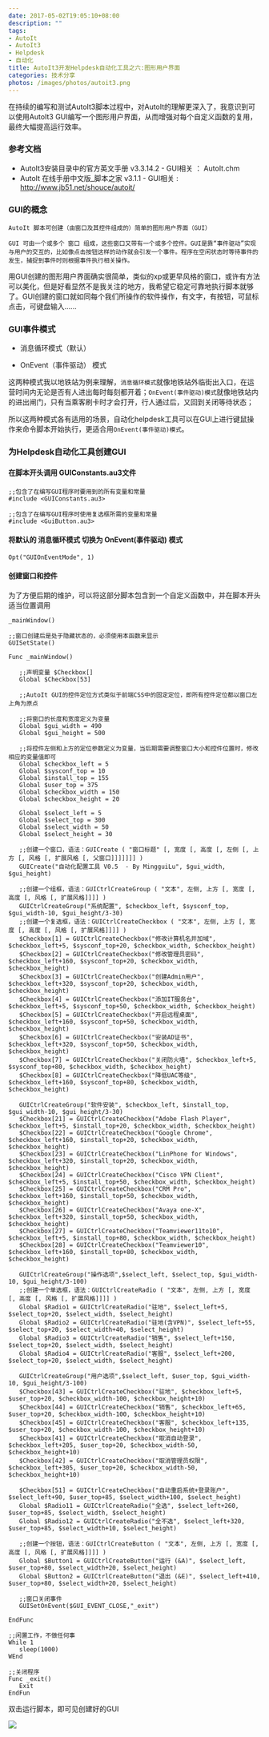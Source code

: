 ```yaml
---
date: 2017-05-02T19:05:10+08:00
description: ""
tags: 
- AutoIt
- AutoIt3
- Helpdesk
- 自动化
title: AutoIt3开发Helpdesk自动化工具之六:图形用户界面
categories: 技术分享
photos: /images/photos/autoit3.png
---
```


在持续的编写和测试AutoIt3脚本过程中，对AutoIt的理解更深入了，我意识到可以使用AutoIt3 GUI编写一个图形用户界面，从而增强对每个自定义函数的复用，最终大幅提高运行效率。

### 参考文档

* AutoIt3安装目录中的官方英文手册 v3.3.14.2 - GUI相关 ： AutoIt.chm  
* AutoIt 在线手册中文版_脚本之家 v3.1.1 - GUI相关 :  http://www.jb51.net/shouce/autoit/ 

### GUI的概念

	AutoIt 脚本可创建（由窗口及其控件组成的）简单的图形用户界面（GUI）
	
	GUI 可由一个或多个 窗口 组成，这些窗口又带有一个或多个控件。GUI是靠“事件驱动”实现与用户的交互的，比如像点击按钮这样的动作就会引发一个事件。程序在空闲状态时等待事件的发生，捕捉到事件时则根据事件执行相关操作。


用GUI创建的图形用户界面确实很简单，类似的xp或更早风格的窗口，或许有方法可以美化，但是好看显然不是我关注的地方，我希望它稳定可靠地执行脚本就够了。GUI创建的窗口就如同每个我们所操作的软件操作，有文字，有按钮，可鼠标点击，可键盘输入......

<!--more-->

### GUI事件模式

* 消息循环模式（默认）

* OnEvent（事件驱动） 模式

这两种模式我以地铁站为例来理解，`消息循环模式`就像地铁站外临街出入口，在运营时间内无论是否有人进出每时每刻都开着；`OnEvent(事件驱动)模式`就像地铁站内的进出闸门，只有当乘客刷卡时才会打开，行人通过后，又回到关闭等待状态；

所以这两种模式各有适用的场景，自动化helpdesk工具可以在GUI上进行键鼠操作来命令脚本开始执行，更适合用`OnEvent(事件驱动)模式`。

### 为Helpdesk自动化工具创建GUI

#### 在脚本开头调用 GUIConstants.au3文件

	;;包含了在编写GUI程序时要用到的所有变量和常量 
	#include <GUIConstants.au3>

	;;包含了在编写GUI程序时使用复选框所需的变量和常量
	#include <GuiButton.au3>
	

#### 将默认的 消息循环模式 切换为  OnEvent(事件驱动) 模式

	Opt("GUIOnEventMode", 1)

#### 创建窗口和控件

为了方便后期的维护，可以将这部分脚本包含到一个自定义函数中，并在脚本开头适当位置调用
	
	_mainWindow()
	
	;;窗口创建后是处于隐藏状态的，必须使用本函数来显示
	GUISetState()
	
	Func _mainWindow()
	
	   ;;声明变量 $Checkbox[]
	   Global $Checkbox[53]
	
	   ;;AutoIt GUI的控件定位方式类似于前端CSS中的固定定位，即所有控件定位都以窗口左上角为原点
	
	   ;;将窗口的长度和宽度定义为变量
	   Global $gui_width = 490
	   Global $gui_height = 500
	
	   ;;将控件左侧和上方的定位参数定义为变量，当后期需要调整窗口大小和控件位置时，修改相应的变量值即可
	   Global $checkbox_left = 5
	   Global $sysconf_top = 10
	   Global $install_top = 155
	   Global $user_top = 375
	   Global $checkbox_width = 150
	   Global $checkbox_height = 20
	
	   Global $select_left = 5
	   Global $select_top = 300
	   Global $select_width = 50
	   Global $select_height = 30
	
	   ;;创建一个窗口，语法：GUICreate ( "窗口标题" [, 宽度 [, 高度 [, 左侧 [, 上方 [, 风格 [, 扩展风格 [, 父窗口]]]]]]] )
	   GUICreate("自动化配置工具 V0.5  - By MingguiLu", $gui_width, $gui_height)
	
	   ;;创建一个组框，语法：GUICtrlCreateGroup ( "文本", 左侧, 上方 [, 宽度 [, 高度 [, 风格 [, 扩展风格]]]] )
	   GUICtrlCreateGroup("系统配置", $checkbox_left, $sysconf_top, $gui_width-10, $gui_height/3-30)
	   ;;创建一个复选框，语法：GUICtrlCreateCheckbox ( "文本", 左侧, 上方 [, 宽度 [, 高度 [, 风格 [, 扩展风格]]]] )
	   $Checkbox[1] = GUICtrlCreateCheckbox("修改计算机名并加域", $checkbox_left+5, $sysconf_top+20, $checkbox_width, $checkbox_height)
	   $Checkbox[2] = GUICtrlCreateCheckbox("修改管理员密码", $checkbox_left+160, $sysconf_top+20, $checkbox_width, $checkbox_height)
	   $Checkbox[3] = GUICtrlCreateCheckbox("创建Admin用户", $checkbox_left+320, $sysconf_top+20, $checkbox_width, $checkbox_height)
	   $Checkbox[4] = GUICtrlCreateCheckbox("添加IT服务台", $checkbox_left+5, $sysconf_top+50, $checkbox_width, $checkbox_height)
	   $Checkbox[5] = GUICtrlCreateCheckbox("开启远程桌面", $checkbox_left+160, $sysconf_top+50, $checkbox_width, $checkbox_height)
	   $Checkbox[6] = GUICtrlCreateCheckbox("安装AD证书", $checkbox_left+320, $sysconf_top+50, $checkbox_width, $checkbox_height)
	   $Checkbox[7] = GUICtrlCreateCheckbox("关闭防火墙", $checkbox_left+5, $sysconf_top+80, $checkbox_width, $checkbox_height)
	   $Checkbox[8] = GUICtrlCreateCheckbox("降低UAC等级", $checkbox_left+160, $sysconf_top+80, $checkbox_width, $checkbox_height)
	
	   GUICtrlCreateGroup("软件安装", $checkbox_left, $install_top, $gui_width-10, $gui_height/3-30)
	   $Checkbox[21] = GUICtrlCreateCheckbox("Adobe Flash Player", $checkbox_left+5, $install_top+20, $checkbox_width, $checkbox_height)
	   $Checkbox[22] = GUICtrlCreateCheckbox("Google Chrome", $checkbox_left+160, $install_top+20, $checkbox_width, $checkbox_height)
	   $Checkbox[23] = GUICtrlCreateCheckbox("LinPhone for Windows", $checkbox_left+320, $install_top+20, $checkbox_width, $checkbox_height)
	   $Checkbox[24] = GUICtrlCreateCheckbox("Cisco VPN Client", $checkbox_left+5, $install_top+50, $checkbox_width, $checkbox_height)
	   $Checkbox[25] = GUICtrlCreateCheckbox("CRM Pro", $checkbox_left+160, $install_top+50, $checkbox_width, $checkbox_height)
	   $Checkbox[26] = GUICtrlCreateCheckbox("Avaya one-X", $checkbox_left+320, $install_top+50, $checkbox_width, $checkbox_height)
	   $Checkbox[27] = GUICtrlCreateCheckbox("Teamviewer11to10", $checkbox_left+5, $install_top+80, $checkbox_width, $checkbox_height)
	   $Checkbox[28] = GUICtrlCreateCheckbox("Teamviewer10", $checkbox_left+160, $install_top+80, $checkbox_width, $checkbox_height)
	
	   GUICtrlCreateGroup("操作选项",$select_left, $select_top, $gui_width-10, $gui_height/3-100)
	   ;;创建一个单选框，语法：GUICtrlCreateRadio ( "文本", 左侧, 上方 [, 宽度 [, 高度 [, 风格 [, 扩展风格]]]] )
	   Global $Radio1 = GUICtrlCreateRadio("驻地", $select_left+5, $select_top+20, $select_width, $select_height)
	   Global $Radio2 = GUICtrlCreateRadio("驻地(含VPN)", $select_left+55, $select_top+20, $select_width+40, $select_height)
	   Global $Radio3 = GUICtrlCreateRadio("销售", $select_left+150, $select_top+20, $select_width, $select_height)
	   Global $Radio4 = GUICtrlCreateRadio("客服", $select_left+200, $select_top+20, $select_width, $select_height)
	
	   GUICtrlCreateGroup("用户选项",$select_left, $user_top, $gui_width-10, $gui_height/3-100)
	   $Checkbox[43] = GUICtrlCreateCheckbox("驻地", $checkbox_left+5, $user_top+20, $checkbox_width-100, $checkbox_height+10)
	   $Checkbox[44] = GUICtrlCreateCheckbox("销售", $checkbox_left+65, $user_top+20, $checkbox_width-100, $checkbox_height+10)
	   $Checkbox[45] = GUICtrlCreateCheckbox("客服", $checkbox_left+135, $user_top+20, $checkbox_width-100, $checkbox_height+10)
	   $Checkbox[41] = GUICtrlCreateCheckbox("取消自动登录", $checkbox_left+205, $user_top+20, $checkbox_width-50, $checkbox_height+10)
	   $Checkbox[42] = GUICtrlCreateCheckbox("取消管理员权限", $checkbox_left+305, $user_top+20, $checkbox_width-50, $checkbox_height+10)
	
	   $Checkbox[51] = GUICtrlCreateCheckbox("自动重启系统+登录账户", $select_left+90, $user_top+85, $select_width+100, $select_height)
	   Global $Radio11 = GUICtrlCreateRadio("全选", $select_left+260, $user_top+85, $select_width, $select_height)
	   Global $Radio12 = GUICtrlCreateRadio("全不选", $select_left+320, $user_top+85, $select_width+10, $select_height)
	
	   ;;创建一个按钮，语法：GUICtrlCreateButton ( "文本", 左侧, 上方 [, 宽度 [, 高度 [, 风格 [, 扩展风格]]]] )
	   Global $Button1 = GUICtrlCreateButton("运行 (&A)", $select_left, $user_top+80, $select_width+20, $select_height)
	   Global $Button2 = GUICtrlCreateButton("退出 (&E)", $select_left+410, $user_top+80, $select_width+20, $select_height)
	
	   ;;窗口关闭事件
	   GUISetOnEvent($GUI_EVENT_CLOSE,"_exit")
	
	EndFunc
	
	;;闲置工作，不做任何事
	While 1
	   sleep(1000)
	WEnd
	
	;;关闭程序
	Func _exit()
	   Exit
	EndFun

双击运行脚本，即可见创建好的GUI

![](/images/20170502/170502_01.jpg)